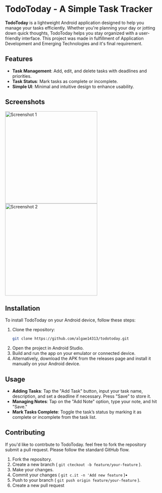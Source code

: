 # TodoToday - A Simple Task Tracker

**TodoToday** is a lightweight Android application designed to help you manage your tasks efficiently. Whether you're planning your day or jotting down quick thoughts, TodoToday helps you stay organized with a user-friendly interface. This project was made in fulfillment of Application Development and Emerging Technologies and it's final requirement.

## Features
- **Task Management**: Add, edit, and delete tasks with deadlines and priorities.
- **Task Status**: Mark tasks as complete or incomplete.
- **Simple UI**: Minimal and intuitive design to enhance usability.

## Screenshots
<img src="https://media.discordapp.net/attachments/894373875503206420/1245034362609602640/Screenshot_20240528-231902_To_Do_App.png?ex=676e1d5b&is=676ccbdb&hm=5832e93e617bed6986e79d97722605195253c323ac04f6834433fe9516e950a1&=&format=webp&quality=lossless&width=332&height=702" alt="Screenshot 1" width="300">

<img src="https://media.discordapp.net/attachments/894373875503206420/1245034364924854376/Screenshot_20240528-232004_To_Do_App.png?ex=676e1d5c&is=676ccbdc&hm=fcb039910d5d8b3e026d68e8bb8ea0131f7f8fbcf0af8f236e3a7ebf09680dec&=&format=webp&quality=lossless&width=332&height=702" alt="Screenshot 2" width="300">


## Installation

To install TodoToday on your Android device, follow these steps:

1. Clone the repository:
   ```bash
   git clone https://github.com/algae14313/todotoday.git
2. Open the project in Android Studio.
3. Build and run the app on your emulator or connected device.
4. Alternatively, download the APK from the releases page and install it manually on your Android device.

## Usage
- **Adding Tasks**: Tap the "Add Task" button, input your task name, description, and set a deadline if necessary. Press "Save" to store it.
- **Managing Notes**: Tap on the "Add Note" option, type your note, and hit "Save."
- **Mark Tasks Complete**: Toggle the task’s status by marking it as complete or incomplete from the task list.

## Contributing
If you'd like to contrbute to TodoToday. feel free to fork the repository submit a pull request. Please follow the standard GitHub flow.
1. Fork the repository.
2. Create a new branch ( `git cteckout -b feature/your-feature` ).
3. Make your changes.
4. Commit your changes ( `git c.it -n 'Add new feature` )•
5. Push to your branch ( `git push origin feature/your-feature` ).
6. Create a new pull request





